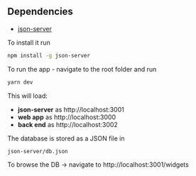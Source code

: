## Dependencies

- [json-server](https://www.npmjs.com/package/json-server)

To install it run

```bash
npm install -g json-server
```

To run the app - navigate to the root folder and run

```bash
yarn dev
```

This will load:

- **json-server** as http://localhost:3001
- **web app** as http://localhost:3000
- **back end** as http://localhost:3002

The database is stored as a JSON file in

```
json-server/db.json
```

To browse the DB -> navigate to http://localhost:3001/widgets
